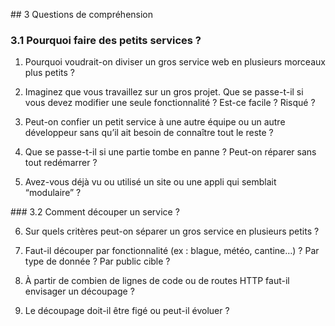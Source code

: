 ## 3 Questions de compréhension

### 3.1 Pourquoi faire des petits services ?

1. Pourquoi voudrait-on diviser un gros service web en plusieurs morceaux plus petits ?


2. Imaginez que vous travaillez sur un gros projet. Que se passe-t-il si vous devez modifier une seule fonctionnalité ? Est-ce facile ? Risqué ?


3. Peut-on confier un petit service à une autre équipe ou un autre développeur sans qu’il ait besoin de connaître tout le reste ?


4. Que se passe-t-il si une partie tombe en panne ? Peut-on réparer sans tout redémarrer ?


5. Avez-vous déjà vu ou utilisé un site ou une appli qui semblait “modulaire” ?


### 3.2 Comment découper un service ?

6. Sur quels critères peut-on séparer un gros service en plusieurs petits ?


7. Faut-il découper par fonctionnalité (ex : blague, météo, cantine…) ? Par type de donnée ? Par public cible ?


8. À partir de combien de lignes de code ou de routes HTTP faut-il envisager un découpage ?


9. Le découpage doit-il être figé ou peut-il évoluer ?